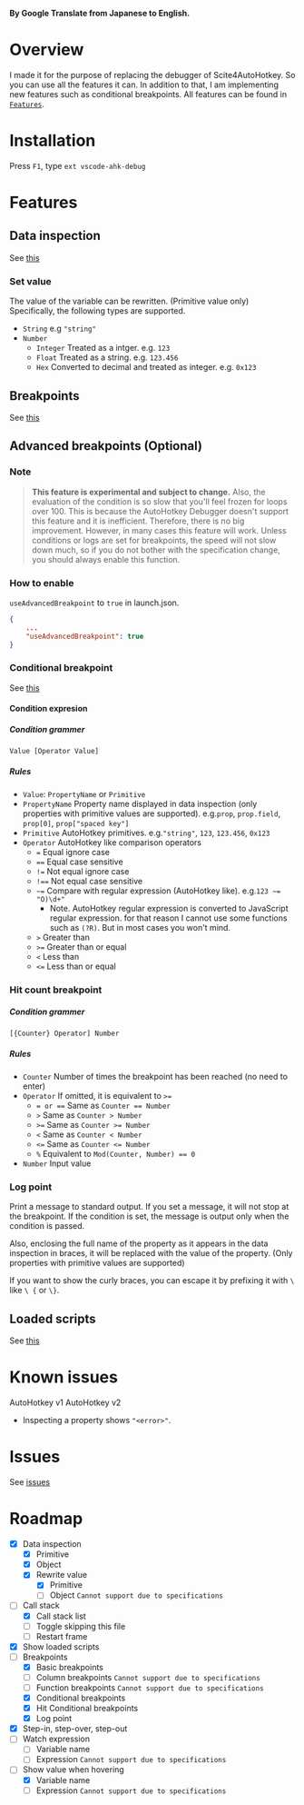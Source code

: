 **By Google Translate from Japanese to English.**

# Overview
I made it for the purpose of replacing the debugger of Scite4AutoHotkey.
So you can use all the features it can.
In addition to that, I am implementing new features such as conditional breakpoints.
All features can be found in [`Features`](#features).

# Installation
Press `F1`, type `ext vscode-ahk-debug`

# Features
## Data inspection
See [this](https://code.visualstudio.com/docs/editor/debugging#_data-inspection)

### Set value
The value of the variable can be rewritten. (Primitive value only)
Specifically, the following types are supported.
* `String` e.g `"string"`
* `Number`
    * `Integer` Treated as a intger. e.g. `123`
    * `Float` Treated as a string. e.g. `123.456`
    * `Hex` Converted to decimal and treated as integer. e.g. `0x123`

## Breakpoints
See [this](https://code.visualstudio.com/docs/editor/debugging#_breakpoints)

## Advanced breakpoints (Optional)
### Note
> **This feature is experimental and subject to change.**
Also, the evaluation of the condition is so slow that you'll feel frozen for loops over 100.
This is because the AutoHotkey Debugger doesn't support this feature and it is inefficient. Therefore, there is no big improvement.
However, in many cases this feature will work. Unless conditions or logs are set for breakpoints, the speed will not slow down much, so if you do not bother with the specification change, you should always enable this function.

### How to enable
`useAdvancedBreakpoint` to `true` in launch.json.
```json
{
    ...
    "useAdvancedBreakpoint": true
}
```

### Conditional breakpoint
See [this](https://code.visualstudio.com/docs/editor/debugging#_conditional-breakpoints)

#### Condition expresion
##### Condition grammer
`Value [Operator Value]`

##### Rules
* `Value`: `PropertyName` or `Primitive`
* `PropertyName` Property name displayed in data inspection (only properties with primitive values are supported). e.g.`prop`, `prop.field`, `prop[0]`, `prop["spaced key"]`
* `Primitive` AutoHotkey primitives. e.g.`"string"`, `123`, `123.456`, `0x123`
* `Operator` AutoHotkey like comparison operators
    * `=` Equal ignore case
    * `==` Equal case sensitive
    * `!=` Not equal ignore case
    * `!==` Not equal case sensitive
    * `~=` Compare with regular expression (AutoHotkey like). e.g.`123 ~= "O)\d+"`
        * Note. AutoHotkey regular expression is converted to JavaScript regular expression. for that reason I cannot use some functions such as `(?R)`. But in most cases you won't mind.
    * `>` Greater than
    * `>=` Greater than or equal
    * `<` Less than
    * `<=` Less than or equal

### Hit count breakpoint
##### Condition grammer
`[{Counter} Operator] Number`

##### Rules
* `Counter` Number of times the breakpoint has been reached (no need to enter)
* `Operator` If omitted, it is equivalent to `>=`
    * `= or ==` Same as `Counter == Number`
    * `>` Same as `Counter > Number`
    * `>=` Same as `Counter >= Number`
    * `<` Same as `Counter < Number`
    * `<=` Same as `Counter <= Number`
    * `%` Equivalent to `Mod(Counter, Number) == 0`
* `Number` Input value

### Log point
Print a message to standard output. If you set a message, it will not stop at the breakpoint.
If the condition is set, the message is output only when the condition is passed.

Also, enclosing the full name of the property as it appears in the data inspection in braces, it will be replaced with the value of the property. (Only properties with primitive values are supported)

If you want to show the curly braces, you can escape it by prefixing it with `\` like `\ {` or `\}`.

## Loaded scripts
See [this](https://code.visualstudio.com/docs/nodejs/nodejs-debugging#_access-loaded-scripts)

# Known issues
AutoHotkey v1
AutoHotkey v2
* Inspecting a property shows `"<error>"`.

# Issues
See [issues](https://github.com/zero-plusplus/vscode-ahk-debug/issues)

# Roadmap
- [x] Data inspection
    - [x] Primitive
    - [x] Object
    - [x] Rewrite value
        - [x] Primitive
        - [ ] Object `Cannot support due to specifications`
- [ ] Call stack
    - [x] Call stack list
    - [ ] Toggle skipping this file
    - [ ] Restart frame
- [x] Show loaded scripts
- [ ] Breakpoints
    - [x] Basic breakpoints
    - [ ] Column breakpoints `Cannot support due to specifications`
    - [ ] Function breakpoints `Cannot support due to specifications`
    - [x] Conditional breakpoints
    - [x] Hit Conditional breakpoints
    - [x] Log point
- [x] Step-in, step-over, step-out
- [ ] Watch expression
    - [ ] Variable name
    - [ ] Expression `Cannot support due to specifications`
- [ ] Show value when hovering
    - [x] Variable name
    - [ ] Expression `Cannot support due to specifications`